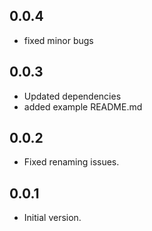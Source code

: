## 0.0.4
- fixed minor bugs
## 0.0.3

- Updated dependencies
- added example README.md
## 0.0.2

- Fixed renaming issues.
## 0.0.1

- Initial version.
